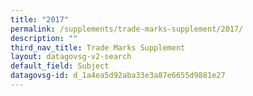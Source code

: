 ```yaml
---
title: "2017"
permalink: /supplements/trade-marks-supplement/2017/
description: ""
third_nav_title: Trade Marks Supplement
layout: datagovsg-v2-search
default_field: Subject
datagovsg-id: d_1a4ea5d92aba33e3a87e6655d9881e27
---
```

